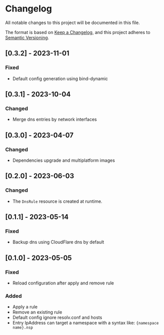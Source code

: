 # Changelog

All notable changes to this project will be documented in this file.

The format is based on [Keep a Changelog](https://keepachangelog.com/en/1.0.0/),
and this project adheres to [Semantic Versioning](https://semver.org/spec/v2.0.0.html).

## [0.3.2] - 2023-11-01

### Fixed

- Default config generation using bind-dynamic

## [0.3.1] - 2023-10-04

### Changed

- Merge dns entries by network interfaces

## [0.3.0] - 2023-04-07

### Changed

- Dependencies upgrade and multiplatform images

## [0.2.0] - 2023-06-03

### Changed

- The `DnsRule` resource is created at runtime.

## [0.1.1] - 2023-05-14

### Fixed

- Backup dns using CloudFlare dns by default

## [0.1.0] - 2023-05-05

### Fixed

- Reload configuration after apply and remove rule

### Added

- Apply a rule
- Remove an existing rule
- Default config ignore resolv.conf and hosts
- Entry IpAddress can target a namespace with a syntax like: `{namespace name}.nsp`
